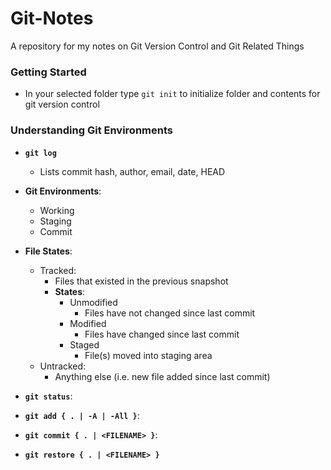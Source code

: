 # Git-Notes
A repository for my notes on Git Version Control and Git Related Things

### Getting Started

* In your selected folder type `git init` to initialize folder and contents for git version control

### Understanding Git Environments

-  __`git log`__
   - Lists commit hash, author, email, date, HEAD

- __Git Environments__:
   - Working
   - Staging
   - Commit

- __File States__:
   - Tracked: 
      - Files that existed in the previous snapshot
      - __States__:
         - Unmodified
            - Files have not changed since last commit
         - Modified
            - Files have changed since last commit
         - Staged
            - File(s) moved into staging area
   - Untracked: 
      - Anything else (i.e. new file added since last commit)

- __`git status`__:

- __`git add { . | -A | -All }`__:

- __`git commit { . | <FILENAME> }`__:

- __`git restore { . | <FILENAME> }`__